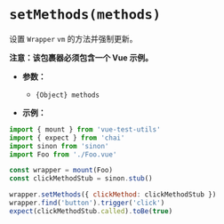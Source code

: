 # `setMethods(methods)`

设置 `Wrapper` `vm` 的方法并强制更新。

**注意：该包裹器必须包含一个 Vue 示例。**

- **参数：**
  - `{Object} methods`

- **示例：**

```js
import { mount } from 'vue-test-utils'
import { expect } from 'chai'
import sinon from 'sinon'
import Foo from './Foo.vue'

const wrapper = mount(Foo)
const clickMethodStub = sinon.stub()

wrapper.setMethods({ clickMethod: clickMethodStub })
wrapper.find('button').trigger('click')
expect(clickMethodStub.called).toBe(true)
```
